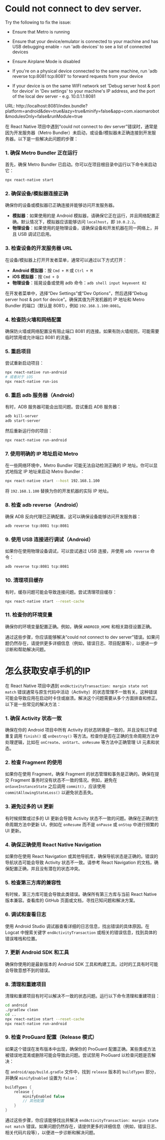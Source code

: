 # Could not connect to dev server.
Try the following to fix the issue:
- Ensure that Metro is running
- Ensure that your device/emulator is connected to your machine and has USB debugging enable - run 'adb devices' to see a list of connected devices
- Ensure Airplane Mode is disabled

- If you're on a physical device connected to the same machine, run 'adb reverse tcp:8081 tcp:8081' to forward requests from your device

- If your device is on the same WIFI network set 'Debug server host & port for device' in 'Dev settings' to your machine's IP address, and the port of the local dev server - e.g. 10.0.1.1:8081

URL: http://localhost:8081/index.bundle?platform=android&dev=true&lazy=true&minify=false&app=com.xiaomarobot&modulesOnly=false&runModule=true


在 React Native 项目中遇到“could not connect to dev server”错误时，通常是因为开发服务器（Metro Bundler）未启动，或设备/模拟器未正确连接到开发服务器。以下是一些解决此问题的步骤：

### 1. **确保 Metro Bundler 正在运行**

首先，确保 Metro Bundler 已启动。你可以在项目根目录中运行以下命令来启动它：

```bash
npx react-native start
```

### 2. **确保设备/模拟器连接正确**

确保你的设备或模拟器已正确连接并能够访问开发服务器。

- **模拟器**：如果使用的是 Android 模拟器，请确保它正在运行，并且网络配置正确。默认情况下，模拟器应该能够访问 `localhost`，即 `10.0.2.2`。
- **物理设备**：如果使用的是物理设备，请确保设备和开发机器在同一网络上，并且 USB 调试已启用。

### 3. **检查设备的开发服务器 URL**

在设备/模拟器上打开开发者菜单，通常可以通过以下方式打开：

- **Android 模拟器**：按 `Cmd + M` 或 `Ctrl + M`
- **iOS 模拟器**：按 `Cmd + D`
- **物理设备**：摇晃设备或使用 adb 命令：`adb shell input keyevent 82`

在开发者菜单中，选择“Dev Settings”或“Dev Options”，然后选择“Debug server host & port for device”。确保其值为开发机器的 IP 地址和 Metro Bundler 的端口（默认是 8081），例如 `192.168.1.100:8081`。

### 4. **检查防火墙和网络配置**

确保防火墙或网络配置没有阻止端口 8081 的连接。如果有防火墙规则，可能需要临时禁用或允许端口 8081 的流量。

### 5. **重启项目**

尝试重新启动项目：

```bash
npx react-native run-android
# 或者对于 iOS
npx react-native run-ios
```

### 6. **重启 adb 服务器（Android）**

有时，ADB 服务器可能会出现问题。尝试重启 ADB 服务器：

```bash
adb kill-server
adb start-server
```

然后重新运行你的项目：

```bash
npx react-native run-android
```

### 7. **使用明确的 IP 地址启动 Metro**

在一些网络环境中，Metro Bundler 可能无法自动检测正确的 IP 地址。你可以显式地指定 IP 地址来启动 Metro Bundler：

```bash
npx react-native start --host 192.168.1.100
```

将 `192.168.1.100` 替换为你的开发机器的实际 IP 地址。

### 8. **检查 adb reverse（Android）**

确保 ADB 反向代理已正确配置。这可以确保设备能够访问开发服务器：

```bash
adb reverse tcp:8081 tcp:8081
```

### 9. **使用 USB 连接进行调试（Android）**

如果你在使用物理设备调试，可以尝试通过 USB 连接，并使用 `adb reverse` 命令：

```bash
adb reverse tcp:8081 tcp:8081
```

### 10. **清理项目缓存**

有时，缓存问题可能会导致连接问题。尝试清理项目缓存：

```bash
npx react-native start --reset-cache
```

### 11. **检查你的环境变量**

确保你的环境变量配置正确。例如，确保 `ANDROID_HOME` 和相关路径设置正确。

通过这些步骤，你应该能够解决“could not connect to dev server”错误。如果问题仍然存在，请提供更多详细信息（例如，错误日志、项目配置等），以便进一步诊断和帮助解决问题。
# 怎么获取安卓手机的IP
在 React Native 项目中遇到 `endActivityTransaction: margin state not match` 错误通常与原生代码中活动（Activity）的状态管理不一致有关。这种错误可能会导致应用在启动时卡住或崩溃。解决这个问题需要从多个方面排查和修正。以下是一些常见的解决方法：

### 1. **确保 Activity 状态一致**

确保在你的 Android 项目中所有 Activity 的状态转换是一致的，并且没有过早或重复调用 `finish()` 或 `onDestroy()` 等方法。检查你是否在正确的生命周期方法中处理逻辑，比如在 `onCreate`、`onStart`、`onResume` 等方法中正确管理 UI 元素和状态。

### 2. **检查 Fragment 的使用**

如果你在使用 Fragment，确保 Fragment 的状态管理和事务是正确的。确保在提交 Fragment 事务时没有状态不一致的情况。例如，避免在 `onSaveInstanceState` 之后调用 `commit()`，应该使用 `commitAllowingStateLoss()` 以避免状态丢失。

### 3. **避免过多的 UI 更新**

有时候频繁或过多的 UI 更新会导致 Activity 状态不一致的问题。确保在正确的生命周期方法中更新 UI，例如在 `onResume` 而不是 `onPause` 或 `onStop` 中进行频繁的 UI 更新。

### 4. **确保正确使用 React Native Navigation**

如果你在使用 React Navigation 或其他导航库，确保导航状态是正确的。错误的导航状态可能会导致 Activity 状态不一致。请参考 React Navigation 的文档，确保配置正确，并且没有潜在的状态冲突。

### 5. **检查第三方库的兼容性**

有时候，第三方库可能会导致此类错误。确保所有第三方库与当前 React Native 版本兼容。查看库的 GitHub 页面或文档，寻找已知问题和解决方案。

### 6. **调试和查看日志**

使用 Android Studio 调试器查看详细的日志信息，找出错误的具体原因。在 Logcat 中搜索关键字 `endActivityTransaction` 或相关的错误信息，找到具体的错误堆栈和位置。

### 7. **更新 Android SDK 和工具**

确保你使用的是最新版本的 Android SDK 工具和构建工具。过时的工具有时可能会导致意想不到的错误。

### 8. **清理和重建项目**

清理和重建项目有时可以解决不一致的状态问题。运行以下命令清理和重建项目：

```bash
cd android
./gradlew clean
cd ..
npx react-native start --reset-cache
npx react-native run-android
```

### 9. **检查 ProGuard 配置（Release 模式）**

如果这个错误在发布版本中出现，确保你的 ProGuard 配置正确。某些类或方法被错误地混淆或删除可能会导致此问题。尝试禁用 ProGuard 以检查问题是否解决：

在 `android/app/build.gradle` 文件中，找到 `release` 版本的 `buildTypes` 部分，并确保 `minifyEnabled` 设置为 `false`：

```gradle
buildTypes {
    release {
        minifyEnabled false
        // 其他配置
    }
}
```

通过这些步骤，你应该能够找出并解决 `endActivityTransaction: margin state not match` 错误。如果问题仍然存在，请提供更多的详细信息（例如，错误日志、相关代码片段等），以便进一步诊断和解决问题。
